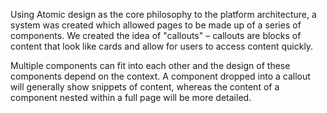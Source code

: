 Using Atomic design as the core philosophy to the platform architecture, a system was created which allowed pages to be made up of a series of components. We created the idea of "callouts" – callouts are blocks of content that look like cards and allow for users to access content quickly.

Multiple components can fit into each other and the design of these components depend on the context. A component dropped into a callout will generally show snippets of content, whereas the content of a component nested within a full page will be more detailed. 
